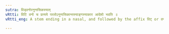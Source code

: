 ```yaml
---
sutra: विड्वनोरनुनासिकस्यात्
vRtti: विटि वनो च प्रत्यये परतोऽनुनासिकान्तस्याङ्गस्याकार आदेशो भवति ॥
vRtti_eng: A stem ending in a nasal, and followed by the affix विट् or वन्, always substitutes long आ for its nasal.

---
```


